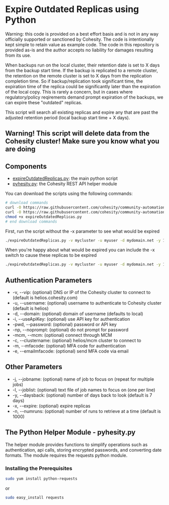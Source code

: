# Expire Outdated Replicas using Python

Warning: this code is provided on a best effort basis and is not in any way officially supported or sanctioned by Cohesity. The code is intentionally kept simple to retain value as example code. The code in this repository is provided as-is and the author accepts no liability for damages resulting from its use.

When backups run on the local cluster, their retention date is set to X days from the backup start time. If the backup is replicated to a remote cluster, the retention on the remote cluster is set to X days from the replication completion time. So if backup/replication took significant time, the expiration time of the replica could be significantly later than the expiration of the local copy. This is rarely a concern, but in cases where regulatory/policy reqirements demand prompt expiration of the backups, we can expire these "outdated" replicas.

This script will search all existing replicas and expire any that are past the adjusted retention period (local backup start time + X days).

## Warning! This script will delete data from the Cohesity cluster! Make sure you know what you are doing

## Components

* [expireOutdatedReplicas.py](https://raw.githubusercontent.com/cohesity/community-automation-samples/main/python/expireOutdatedReplicas/expireOutdatedReplicas.py): the main python script
* [pyhesity.py](https://raw.githubusercontent.com/cohesity/community-automation-samples/main/python/pyhesity/pyhesity.py): the Cohesity REST API helper module

You can download the scripts using the following commands:

```bash
# download commands
curl -O https://raw.githubusercontent.com/cohesity/community-automation-samples/main/python/expireOutdatedReplicas/expireOutdatedReplicas.py
curl -O https://raw.githubusercontent.com/cohesity/community-automation-samples/main/python/pyhesity.py
chmod +x expireOutdatedReplicas.py
# end download commands
```

First, run the script without the -x parameter to see what would be expired

```bash
./expireOutdatedReplicas.py -v mycluster -u myuser -d mydomain.net -y 14
```

When you're happy about what would be expired you can include the -x switch to cause these replicas to be expired

```bash
./expireOutdatedReplicas.py -v mycluster -u myuser -d mydomain.net -y 14 -x
```

## Authentication Parameters

* -v, --vip: (optional) DNS or IP of the Cohesity cluster to connect to (default is helios.cohesity.com)
* -u, --username: (optional) username to authenticate to Cohesity cluster (default is helios)
* -d, --domain: (optional) domain of username (defaults to local)
* -i, --useApiKey: (optional) use API key for authentication
* -pwd, --password: (optional) password or API key
* -np, --noprompt: (optional) do not prompt for password
* -mcm, --mcm: (optional) connect through MCM
* -c, --clustername: (optional) helios/mcm cluster to connect to
* -m, --mfacode: (optional) MFA code for authentication
* -e, --emailmfacode: (optional) send MFA code via email

## Other Parameters

* -j, --jobname: (optional) name of job to focus on (repeat for multiple jobs)
* -l, --joblist: (optional) text file of job names to focus on (one per line)
* -y, --daysback: (optional) number of days back to look (default is 7 days)
* -x, --expire: (optional) expire replicas
* -n, --numruns: (optional) number of runs to retrieve at a time (default is 1000)

## The Python Helper Module - pyhesity.py

The helper module provides functions to simplify operations such as authentication, api calls, storing encrypted passwords, and converting date formats. The module requires the requests python module.

### Installing the Prerequisites

```bash
sudo yum install python-requests
```

or

```bash
sudo easy_install requests
```
